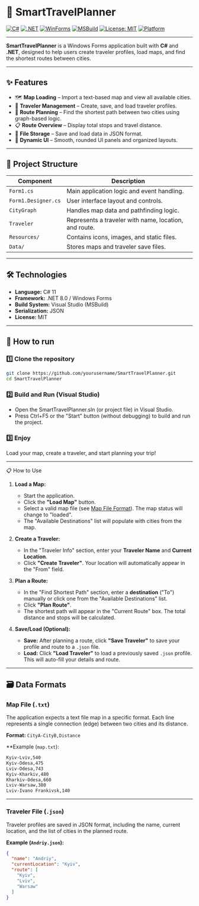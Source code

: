 # 🧭 SmartTravelPlanner

[![C#](https://img.shields.io/badge/C%23-11-239120.svg?style=for-the-badge&logo=csharp&logoColor=white)](https://learn.microsoft.com/en-us/dotnet/csharp/)
[![.NET](https://img.shields.io/badge/.NET-8.0-512BD4.svg?style=for-the-badge&logo=dotnet&logoColor=white)](https://dotnet.microsoft.com/)
[![WinForms](https://img.shields.io/badge/WinForms-Desktop_App-0078D6.svg?style=for-the-badge&logo=windows&logoColor=white)](https://learn.microsoft.com/en-us/dotnet/desktop/winforms/)
[![MSBuild](https://img.shields.io/badge/Build-MSBuild-blue.svg?style=for-the-badge&logo=visualstudio&logoColor=white)](https://learn.microsoft.com/en-us/visualstudio/msbuild/msbuild)
[![License: MIT](https://img.shields.io/badge/License-MIT-yellow.svg?style=for-the-badge)](LICENSE)
[![Platform](https://img.shields.io/badge/Platform-Windows-blue.svg?style=for-the-badge&logo=windows)]()

---

**SmartTravelPlanner** is a Windows Forms application built with **C#** and **.NET**, designed to help users create traveler profiles, load maps, and find the shortest routes between cities.

---

## ✨ Features

- 🗺️ **Map Loading** – Import a text-based map and view all available cities.  
- 👤 **Traveler Management** – Create, save, and load traveler profiles.  
- 🧮 **Route Planning** – Find the shortest path between two cities using graph-based logic.  
- 📋 **Route Overview** – Display total stops and travel distance.  
- 💾 **File Storage** – Save and load data in JSON format.  
- 🧰 **Dynamic UI** – Smooth, rounded UI panels and organized layouts.

---

## 🧱 Project Structure

| Component | Description |
|------------|--------------|
| `Form1.cs` | Main application logic and event handling. |
| `Form1.Designer.cs` | User interface layout and controls. |
| `CityGraph` | Handles map data and pathfinding logic. |
| `Traveler` | Represents a traveler with name, location, and route. |
| `Resources/` | Contains icons, images, and static files. |
| `Data/` | Stores maps and traveler save files. |

---

## 🛠️ Technologies

- **Language:** C# 11  
- **Framework:** .NET 8.0 / Windows Forms  
- **Build System:** Visual Studio (MSBuild)  
- **Serialization:** JSON  
- **License:** MIT  

---

## 🚀 How to run

### 1️⃣ Clone the repository
```bash
git clone https://github.com/yourusername/SmartTravelPlanner.git
cd SmartTravelPlanner
```
### 2️⃣ Build and Run (Visual Studio)
- Open the SmartTravelPlanner.sln (or project file) in Visual Studio.
- Press Ctrl+F5 or the "Start" button (without debugging) to build and run the project.
### 3️⃣ Enjoy
Load your map, create a traveler, and start planning your trip!

---

📋 How to Use

1.  **Load a Map:**
    * Start the application.
    * Click the **"Load Map"** button.
    * Select a valid map file (see [Map File Format](#map-file-txt)). The map status will change to "loaded".
    * The "Available Destinations" list will populate with cities from the map.

2.  **Create a Traveler:**
    * In the "Traveler Info" section, enter your **Traveler Name** and **Current Location**.
    * Click **"Create Traveler"**. Your location will automatically appear in the "From" field.

3.  **Plan a Route:**
    * In the "Find Shortest Path" section, enter a **destination** ("To") manually or click one from the "Available Destinations" list.
    * Click **"Plan Route"**.
    * The shortest path will appear in the "Current Route" box. The total distance and stops will be calculated.

4.  **Save/Load (Optional):**
    * **Save:** After planning a route, click **"Save Traveler"** to save your profile and route to a `.json` file.
    * **Load:** Click **"Load Traveler"** to load a previously saved `.json` profile. This will auto-fill your details and route.

---

## 🗃️ Data Formats

### Map File (`.txt`)

The application expects a text file map in a specific format. Each line represents a single connection (edge) between two cities and its distance.

**Format:** `CityA-CityB,Distance`

**Example (`map.txt`):
```txt
Kyiv-Lviv,540
Kyiv-Odesa,475
Lviv-Odesa,743
Kyiv-Kharkiv,480
Kharkiv-Odesa,660
Lviv-Warsaw,380
Lviv-Ivano Frankivsk,140
```

---

### Traveler File (`.json`)

Traveler profiles are saved in JSON format, including the name, current location, and the list of cities in the planned route.

**Example (`Andriy.json`):**

```json
{
  "name": "Andriy",
  "currentLocation": "Kyiv",
  "route": [
    "Kyiv",
    "Lviv",
    "Warsaw"
  ]
}

